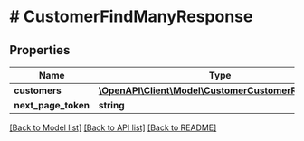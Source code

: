 # # CustomerFindManyResponse


## Properties 


Name | Type | Description | Notes
------------ | ------------- | ------------- | -------------
**customers**| [**\OpenAPI\Client\Model\CustomerCustomerResponse[]**](CustomerCustomerResponse.md) |   | [optional]
**next_page_token**| **string** |   | [optional]


[[Back to Model list]](../../README.md#models) [[Back to API list]](../../README.md#endpoints) [[Back to README]](../../README.md)

